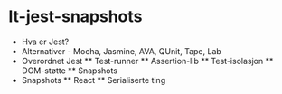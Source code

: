 # lt-jest-snapshots

* Hva er Jest?
* Alternativer - Mocha, Jasmine, AVA, QUnit, Tape, Lab
* Overordnet Jest
** Test-runner
** Assertion-lib
** Test-isolasjon
** DOM-støtte
** Snapshots
* Snapshots
** React
** Serialiserte ting
